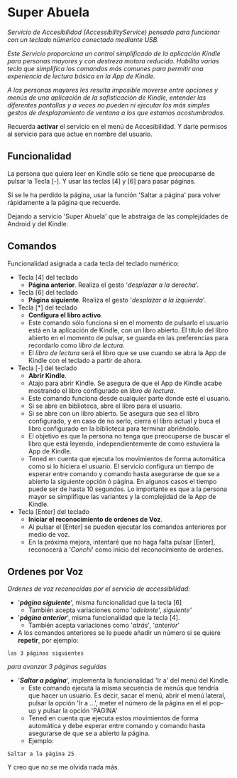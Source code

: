 # Super Abuela

_Servicio de Accesibilidad (AccessibilityService) pensado para funcionar con un teclado númerico conectado mediante USB._

_Este Servicio proporciona un control simplificado de la aplicación Kindle para personas mayores y con destreza motora reducida. Habilita varias tecla que simplifica los
comandos más comunes para permitir una experiencia de lectura básica en la App de Kindle._

_A las personas mayores les resulta imposible moverse entre opciones y menús de una aplicación de la sofisticación de Kindle, entender las diferentes pantallas y a veces no pueden ni ejecutar los más simples gestos de desplazamiento de ventana
 a los que estamos acostumbrados_.

Recuerda **activar** el servicio en el menú de Accesibilidad. Y darle permisos al servicio para que actue en nombre del usuario.

## Funcionalidad  
La persona que quiera leer en Kindle sólo se tiene que preocuparse de pulsar la Tecla [-]. Y usar las teclas [4] y [6] para pasar páginas.

Si se le ha perdido la página, usar la función 'Saltar a página' para volver rápidamente a la página que recuerde.

Dejando a servicio 'Super Abuela' que le abstraiga de las complejidades de Android y del Kindle.


## Comandos
Funcionalidad asignada a cada tecla del teclado numérico:
- Tecla [4] del teclado
  - **Página anterior**. Realiza el gesto '_desplazar a la derecha_'.
- Tecla [6] del teclado
  - **Página siguiente**. Realiza el gesto '_desplazar a la izquierda_'.
- Tecla [*] del teclado
  - **Configura el libro activo**.
  - Este comando sólo funciona si en el momento de pulsarlo el usuario está en la aplicación de Kindle, con un libro abierto.
  El titulo del libro abierto en el momento de pulsar, se guarda en las preferencias para recordarlo como _libro de lectura_.
  - El _libro de lectura_ será el libro que se use cuando se abra la App de Kindle con el teclado a partir de ahora.
- Tecla [-] del teclado
  - **Abrir Kindle**.
  - Atajo para abrir Kindle. Se asegura de que el App de Kindle acabe mostrando el libro configurado en _libro de lectura_.
  - Este comando funciona desde cualquier parte donde esté el usuario.
  - Si se abre en biblioteca, abre el libro para el usuario.
  - Si se abre con un libro abierto. Se asegura que sea el libro configurado, y en caso de no serlo, cierra el libro actual y buca el libro configurado en la biblioteca para terminar abriéndolo.
  - El objetivo es que la persona no tenga que preocuparse de buscar el libro que está leyendo, independientemente de como estuviera la App de Kindle.
  - Tened en cuenta que ejecuta los movimientos de forma automática como si lo hiciera el usuario. El servicio configura un tiempo de esperar entre comando y comando
  hasta asegurarse de que se a abierto la siguiente opción ó página. En algunos casos el tiempo puede ser de hasta 10 segundos. Lo importante es que a la persona mayor se simplifique las variantes 
  y la complejidad de la App de Kindle.
- Tecla [Enter] del teclado
  - **Iniciar el reconocimiento de ordenes de Voz**.
  - Al pulsar el [Enter] se pueden ejecutar los comandos anteriores por medio de voz.
  - En la próxima mejora, intentaré que no haga falta pulsar [Enter], reconocerá a '_Conchi_' como inicio del reconocimiento de ordenes. 
 
 ## Ordenes por Voz
 _Ordenes de voz reconocidas por el servicio de accessibilidad:_
- '_**página siguiente**_', misma funcionalidad que la tecla [6]
  - También acepta variaciones como '_adelante_', _siguiente'_
- '_**página anterior**_', misma funcionalidad que la tecla [4].
  - También acepta variaciones como '_atrás_', '_anterior_'
- A los comandos anteriores se le puede añadir un número si se quiere **repetir**, por ejemplo:
```
las 3 páginas siguientes
```
_para avanzar 3 páginas seguidas_

- '_**Saltar a página**_', implementa la funcionalidad 'Ir a' del menú del Kindle.
  - Este comando ejecuta la misma secuencia de menús que tendría que hacer un usuario. Es decir, sacar el menú, abrir el menú lateral, pulsar la opción 'Ir a ...', meter el número 
  de la página en el el pop-up y pulsar la opción 'PÁGINA'
  - Tened en cuenta que ejecuta estos movimientos de forma automática y debe esperar entre comando y comando hasta asegurarse de que se a abierto la página.
  -  Ejemplo:

```
Saltar a la página 25
```

  
  Y creo que no se me olvida nada más.
  
